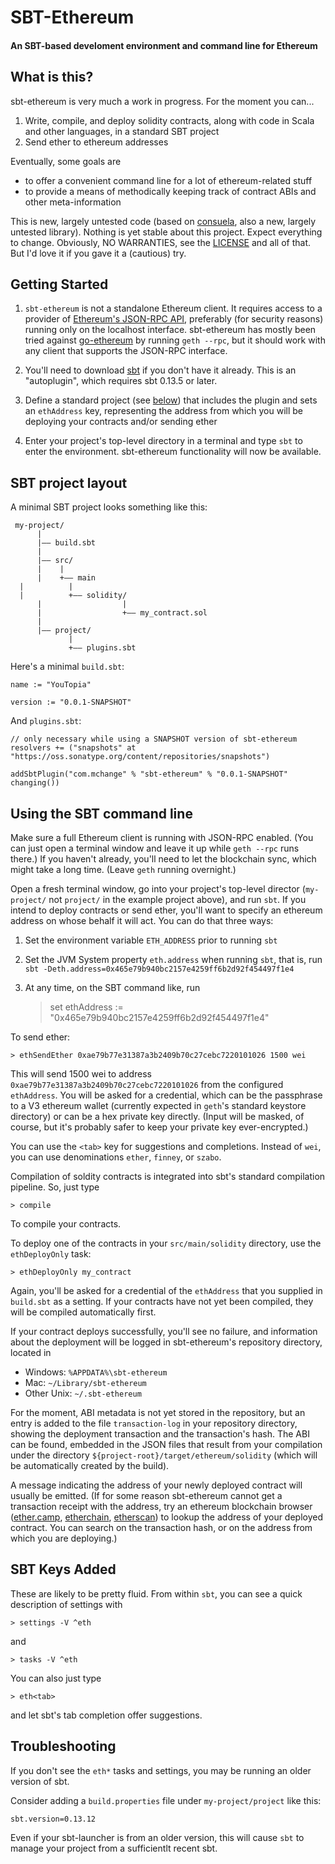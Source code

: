 # SBT-Ethereum

#### An SBT-based develoment environment and command line for Ethereum

## What is this?

sbt-ethereum is very much a work in progress. For the moment you can...

1. Write, compile, and deploy solidity contracts, along with code in Scala and other languages, in a standard SBT project 
2. Send ether to ethereum addresses

Eventually, some goals are

- to offer a convenient command line for a lot of ethereum-related stuff
- to provide a means of methodically keeping track of contract ABIs and other meta-information

This is new, largely untested code (based on [consuela](https://github.com/swaldman/consuela), also a new, largely untested library). Nothing is yet stable about this project. Expect everything to change. Obviously, NO WARRANTIES, see the [LICENSE](LICENSE) and all of that. But I'd love it if you gave it a (cautious) try.

## Getting Started

1. `sbt-ethereum` is not a standalone Ethereum client. It requires access to a provider of [Ethereum's JSON-RPC API](https://github.com/ethereum/wiki/wiki/JSON-RPC), preferably (for security reasons) running only on the localhost interface. sbt-ethereum has mostly been tried against [go-ethereum](https://github.com/ethereum/go-ethereum) by running `geth --rpc`, but it should work with any client that supports the JSON-RPC interface.

2. You'll need to download [sbt](http://www.scala-sbt.org) if you don't have it already. This is an "autoplugin", which requires sbt 0.13.5 or later.

3. Define a standard project (see [below](https://gist.github.com/swaldman/38ffc4f069a8672b2b86841892fd6762#sbt-project-layout)) that includes the plugin and sets an `ethAddress` key, representing the address from which you will be deploying your contracts and/or sending ether

4. Enter your project's top-level directory in a terminal and type `sbt` to enter the environment. sbt-ethereum functionality will now be available.

## SBT project layout

A minimal SBT project looks something like this:

     my-project/
          |
          |—— build.sbt
          |
          |—— src/
          |    |
          |    +—— main
	  |          |
	  |          +—— solidity/
          |                  |
          |                  +—— my_contract.sol
          |
          |—— project/
                 |
                 +—— plugins.sbt
                 
Here's a minimal `build.sbt`:

    name := "YouTopia"
    
    version := "0.0.1-SNAPSHOT"
    
And `plugins.sbt`:

    // only necessary while using a SNAPSHOT version of sbt-ethereum
    resolvers += ("snapshots" at "https://oss.sonatype.org/content/repositories/snapshots")

    addSbtPlugin("com.mchange" % "sbt-ethereum" % "0.0.1-SNAPSHOT" changing())

## Using the SBT command line

Make sure a full Ethereum client is running with JSON-RPC enabled. (You can just open a terminal window and leave it up while `geth --rpc` runs there.)
If you haven't already, you'll need to let the blockchain sync, which might take a long time. (Leave `geth` running overnight.)

Open a fresh terminal window, go into your project's top-level director (`my-project/` not `project/` in the example project above), and run `sbt`. If
you intend to deploy contracts or send ether, you'll want to specify an ethereum address on whose behalf it will act. You can do that three ways:

1. Set the environment variable `ETH_ADDRESS` prior to running `sbt`
2. Set the JVM System property `eth.address` when running `sbt`, that is, run `sbt -Deth.address=0x465e79b940bc2157e4259ff6b2d92f454497f1e4`
3. At any time, on the SBT command like, run

    > set ethAddress := "0x465e79b940bc2157e4259ff6b2d92f454497f1e4"

To send ether:

    > ethSendEther 0xae79b77e31387a3b2409b70c27cebc7220101026 1500 wei

This will send 1500 wei to address `0xae79b77e31387a3b2409b70c27cebc7220101026` from the configured `ethAddress`. You will be asked for a credential, which can be the passphrase to a V3 ethereum wallet (currently expected in `geth`'s standard keystore directory) or can be a hex private key directly. (Input will be masked, of course, but it's probably safer to keep your private key ever-encrypted.)   

You can use the `<tab>` key for suggestions and completions. Instead of `wei`, you can use denominations `ether`, `finney`, or `szabo`.

Compilation of soldity contracts is integrated into sbt's standard compilation pipeline. So, just type

    > compile
    
To compile your contracts.

To deploy one of the contracts in your `src/main/solidity` directory, use the `ethDeployOnly` task:

    > ethDeployOnly my_contract

Again, you'll be asked for a credential of the `ethAddress` that you supplied in `build.sbt` as a setting. If your contracts have not yet been compiled, they will be compiled automatically first.

If your contract deploys successfully, you'll see no failure, and information about the deployment will be logged in sbt-ethereum's repository directory, located in

- Windows: `%APPDATA%\sbt-ethereum`
- Mac: `~/Library/sbt-ethereum`
- Other Unix: `~/.sbt-ethereum`

For the moment, ABI metadata is not yet stored in the repository, but an entry is added to the file `transaction-log` in your repository directory, showing the deployment transaction and the transaction's hash. The ABI can be found, embedded in the JSON files that result from your compilation under the directory `${project-root}/target/ethereum/solidity` (which will be automatically created by the build).

A message indicating the address of your newly deployed contract will usually be emitted. (If for some reason sbt-ethereum cannot get a transaction receipt with the address,
try an ethereum blockchain browser ([ether.camp](https://live.ether.camp), [etherchain](https://www.etherchain.org), [etherscan](http://etherscan.io)) to lookup the address of your deployed contract.
You can search on the transaction hash, or on the address from which you are deploying.)

## SBT Keys Added

These are likely to be pretty fluid. From within `sbt`, you can see a quick description of settings with

    > settings -V ^eth
    
and

    > tasks -V ^eth

You can also just type

    > eth<tab>

and let sbt's tab completion offer suggestions.

## Troubleshooting

If you don't see the `eth*` tasks and settings, you may be running an older version of sbt.

Consider adding a `build.properties` file under `my-project/project` like this:

    sbt.version=0.13.12

Even if your sbt-launcher is from an older version, this will cause `sbt` to manage your project
from a sufficientlt recent sbt.
